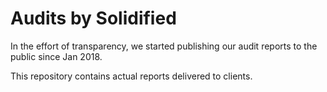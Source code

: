 # Audits by Solidified

In the effort of transparency, we started publishing our audit reports to the public since Jan 2018.

This repository contains actual reports delivered to clients.

